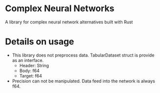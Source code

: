# Complex Neural Networks
A library for complex neural network alternatives built with Rust


# Details on usage
- This library does not preprocess data. TabularDataset struct is provide as an interface.
    - Header: String
    - Body: f64
    - Target: f64
- Precision can not be manipulated. Data feed into the network is always f64.